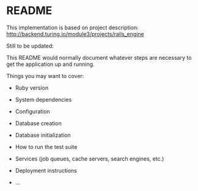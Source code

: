 # README

This implementation is based on project description:  
http://backend.turing.io/module3/projects/rails_engine

Still to be updated:

This README would normally document whatever steps are necessary to get the
application up and running.

Things you may want to cover:

* Ruby version

* System dependencies

* Configuration

* Database creation

* Database initialization

* How to run the test suite

* Services (job queues, cache servers, search engines, etc.)

* Deployment instructions

* ...
